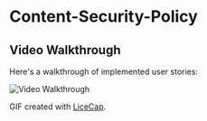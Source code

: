 # Content-Security-Policy
## Video Walkthrough

Here's a walkthrough of implemented user stories:

<img src='http://i.imgur.com/sdkmRXg.gif' width='' alt='Video Walkthrough' />

GIF created with [LiceCap](http://www.cockos.com/licecap/).
